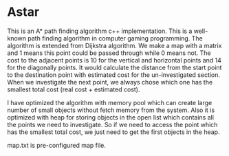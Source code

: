 # Astar
This is an A* path finding algorithm c++ implementation. This is a well-known path finding algorithm in computer gaming programming. The algorithm is extended from Dijkstra algorithm. We make a map with a matrix and 1 means this point could be passed through while 0 means not. The cost to the adjacent points is 10 for the vertical and horizontal points and 14 for the diagonally points. It would calculate the distance from the start point to the destination point with estimated cost for the un-investigated section. When we investigate the next point, we always chose which one has the smallest total cost (real cost + estimated cost).

I have optimized the algorithm with memory pool which can create large number of small objects without fetch memory from the system. Also it is optimized with heap for storing objects in the open list which contains all the points we need to investigate. So if we need to access the point which has the smallest total cost, we just need to get the first objects in the heap.

map.txt is pre-configured map file.
